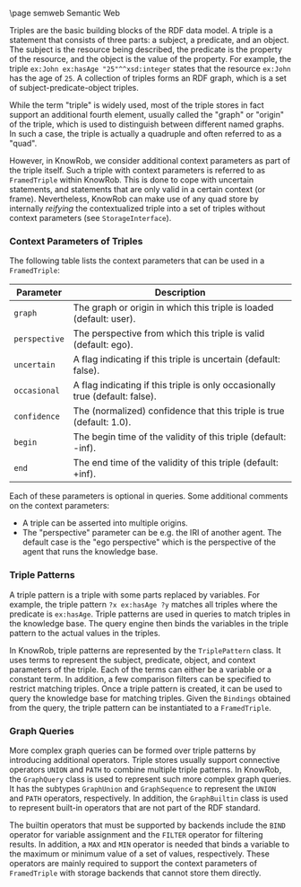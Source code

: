 \page semweb Semantic Web

Triples are the basic building blocks of the RDF data model.
A triple is a statement that consists of three parts: a subject, a predicate, and an object.
The subject is the resource being described, the predicate is the property of the resource,
and the object is the value of the property.
For example, the triple `ex:John ex:hasAge "25"^^xsd:integer` states that the resource
`ex:John` has the age of `25`.
A collection of triples forms an RDF graph, which is a set of subject-predicate-object triples.

While the term "triple" is widely used, most of the triple stores in fact support an additional
fourth element, usually called the "graph" or "origin" of the triple, which is used to distinguish
between different named graphs. In such a case, the triple is actually a quadruple and often
referred to as a "quad".

However, in KnowRob, we consider additional context parameters as part of the triple itself.
Such a triple with context parameters is referred to as `FramedTriple` within KnowRob.
This is done to cope with uncertain statements, and statements that are only valid in a certain context (or frame).
Nevertheless, KnowRob can make use of any quad store by internally *reifying* the contextualized triple
into a set of triples without context parameters (see `StorageInterface`).

### Context Parameters of Triples

The following table lists the context parameters that can be used in a `FramedTriple`:

| Parameter     | Description                                                                  |
|---------------|------------------------------------------------------------------------------|
| `graph`       | The graph or origin in which this triple is loaded  (default: user).         |
| `perspective` | The perspective from which this triple is valid (default: ego).              |
| `uncertain`   | A flag indicating if this triple is uncertain (default: false).              |
| `occasional`  | A flag indicating if this triple is only occasionally true (default: false). |
| `confidence`  | The (normalized) confidence that this triple is true (default: 1.0).         |
| `begin`       | The begin time of the validity of this triple (default: -inf).               |
| `end`         | The end time of the validity of this triple (default: +inf).                 |

Each of these parameters is optional in queries.
Some additional comments on the context parameters:
- A triple can be asserted into multiple origins. 
- The "perspective" parameter can be e.g. the IRI of another agent.
The default case is the "ego perspective" which is the perspective of the agent that runs the knowledge base.

### Triple Patterns

A triple pattern is a triple with some parts replaced by variables.
For example, the triple pattern `?x ex:hasAge ?y` matches all triples where the predicate is `ex:hasAge`.
Triple patterns are used in queries to match triples in the knowledge base.
The query engine then binds the variables in the triple pattern to the actual values in the triples.

In KnowRob, triple patterns are represented by the `TriplePattern` class.
It uses terms to represent the subject, predicate, object, and context parameters of the triple.
Each of the terms can either be a variable or a constant term.
In addition, a few comparison filters can be specified to restrict matching triples.
Once a triple pattern is created, it can be used to query the knowledge base for matching triples.
Given the `Bindings` obtained from the query, the triple pattern can be instantiated to a `FramedTriple`.

### Graph Queries

More complex graph queries can be formed over triple patterns by introducing additional operators.
Triple stores usually support connective operators `UNION` and `PATH` to combine multiple triple patterns.
In KnowRob, the `GraphQuery` class is used to represent such more complex graph queries.
It has the subtypes `GraphUnion` and `GraphSequence` to represent the `UNION` and `PATH` operators, respectively.
In addition, the `GraphBuiltin` class is used to represent built-in operators that are not part of the RDF standard.

The builtin operators that must be supported by backends include the `BIND` operator for variable assignment and
the `FILTER` operator for filtering results. In addition, a `MAX` and `MIN` operator is needed that binds
a variable to the maximum or minimum value of a set of values, respectively.
These operators are mainly required to support the context parameters of `FramedTriple` with
storage backends that cannot store them directly.
